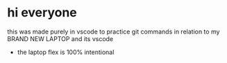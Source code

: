# hi everyone

this was made purely in vscode to practice git commands in relation to my BRAND NEW LAPTOP and its vscode

- the laptop flex is 100% intentional